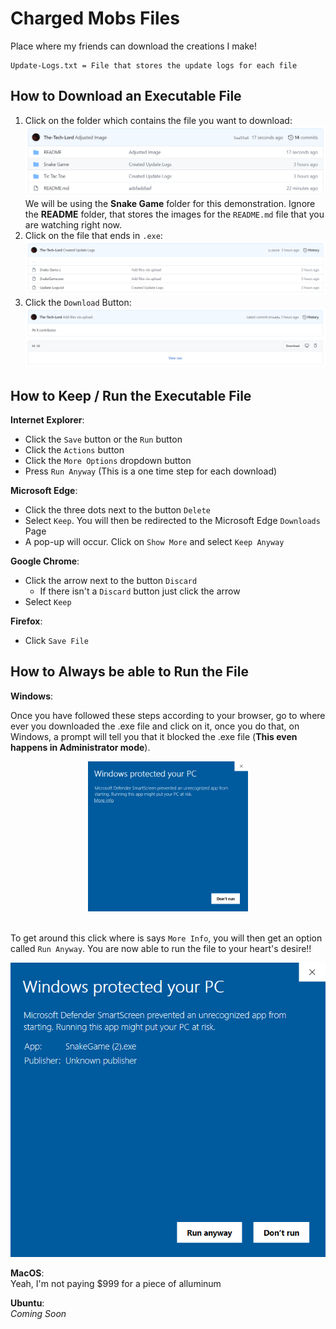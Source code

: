 # Charged Mobs Files
Place where my friends can download the creations I make!

```
Update-Logs.txt = File that stores the update logs for each file
```

## How to Download an Executable File

1. Click on the folder which contains the file you want to download:
![Snake Game Folder](./README/Snake-Game-Folder.png/)
We will be using the **Snake Game** folder for this demonstration. Ignore the **README** folder, that stores the images for the `README.md` file that you are watching right now.
1. Click on the file that ends in `.exe`:
![Snake Game Files](./README/Snake-Game-Files.png/)
1. Click the `Download` Button:
![How To Download a File](./README/How-To-Download-File.png/)

## How to Keep / Run the Executable File

**Internet Explorer**:

* Click the `Save` button or the `Run` button
* Click the `Actions` button
* Click the `More Options` dropdown button
* Press `Run Anyway` (This is a one time step for each download)

**Microsoft Edge**:

* Click the three dots next to the button `Delete`
* Select `Keep`. You will then be redirected to the Microsoft Edge `Downloads` Page
* A pop-up will occur. Click on `Show More` and select `Keep Anyway`

**Google Chrome**:

* Click the arrow next to the button `Discard`
  * If there isn't a `Discard` button just click the arrow
* Select `Keep`

**Firefox**:

* Click `Save File`

## How to Always be able to Run the File

**Windows**:

Once you have followed these steps according to your browser, go to where ever you downloaded the .exe file and click on it, once you do that, on Windows, a prompt will tell you that it blocked the .exe file (**This even happens in Administrator mode**). <br />

<div align="center"><img src="./README/Windows-File-Warning.png" width=256/></div>

<br /> To get around this click where is says `More Info`, you will then get an option called `Run Anyway`. You are now able to run the file to your heart's desire!!

<div align="center"><img src="./README/Windows-File-Warning-2.png" /></div>

**MacOS**: <br /> 
Yeah, I'm not paying $999 for a piece of alluminum

**Ubuntu**: <br />
*Coming Soon*
